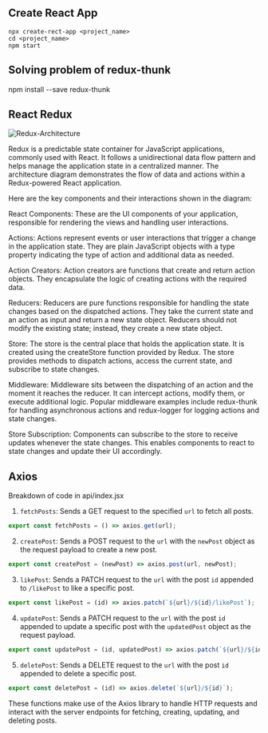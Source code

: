 ## Create React App
```
npx create-rect-app <project_name>
cd <project_name>
npm start
```

## Solving problem of redux-thunk 
npm install --save redux-thunk

## React Redux
![Redux-Architecture](https://static.javatpoint.com/tutorial/reactjs/images/react-redux-architecture.png)

Redux is a predictable state container for JavaScript applications, commonly used with React. It follows a unidirectional data flow pattern and helps manage the application state in a centralized manner. The architecture diagram demonstrates the flow of data and actions within a Redux-powered React application.

Here are the key components and their interactions shown in the diagram:

React Components: These are the UI components of your application, responsible for rendering the views and handling user interactions.

Actions: Actions represent events or user interactions that trigger a change in the application state. They are plain JavaScript objects with a type property indicating the type of action and additional data as needed.

Action Creators: Action creators are functions that create and return action objects. They encapsulate the logic of creating actions with the required data.

Reducers: Reducers are pure functions responsible for handling the state changes based on the dispatched actions. They take the current state and an action as input and return a new state object. Reducers should not modify the existing state; instead, they create a new state object.

Store: The store is the central place that holds the application state. It is created using the createStore function provided by Redux. The store provides methods to dispatch actions, access the current state, and subscribe to state changes.

Middleware: Middleware sits between the dispatching of an action and the moment it reaches the reducer. It can intercept actions, modify them, or execute additional logic. Popular middleware examples include redux-thunk for handling asynchronous actions and redux-logger for logging actions and state changes.

Store Subscription: Components can subscribe to the store to receive updates whenever the state changes. This enables components to react to state changes and update their UI accordingly.

## Axios
Breakdown of code in api/index.jsx

1. `fetchPosts`: Sends a GET request to the specified `url` to fetch all posts.

```javascript
export const fetchPosts = () => axios.get(url);
```

2. `createPost`: Sends a POST request to the `url` with the `newPost` object as the request payload to create a new post.

```javascript
export const createPost = (newPost) => axios.post(url, newPost);
```

3. `likePost`: Sends a PATCH request to the `url` with the post `id` appended to `/likePost` to like a specific post.

```javascript
export const likePost = (id) => axios.patch(`${url}/${id}/likePost`);
```

4. `updatePost`: Sends a PATCH request to the `url` with the post `id` appended to update a specific post with the `updatedPost` object as the request payload.

```javascript
export const updatePost = (id, updatedPost) => axios.patch(`${url}/${id}`, updatedPost);
```

5. `deletePost`: Sends a DELETE request to the `url` with the post `id` appended to delete a specific post.

```javascript
export const deletePost = (id) => axios.delete(`${url}/${id}`);
```

These functions make use of the Axios library to handle HTTP requests and interact with the server endpoints for fetching, creating, updating, and deleting posts.